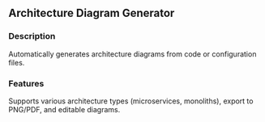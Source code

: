 ## Architecture Diagram Generator

### Description
Automatically generates architecture diagrams from code or configuration files.

### Features
Supports various architecture types (microservices, monoliths), export to PNG/PDF, and editable diagrams.
